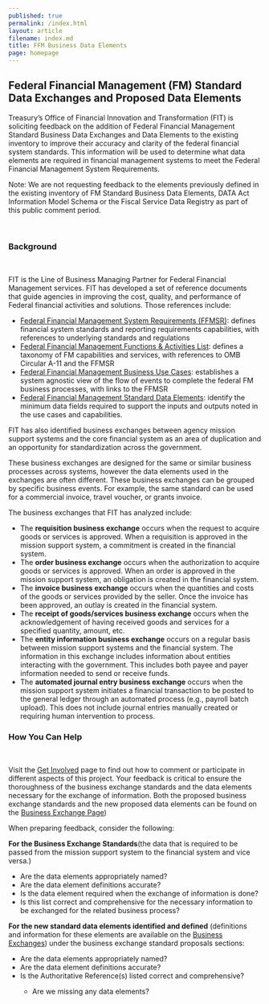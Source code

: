 ```yaml
---
published: true
permalink: /index.html
layout: article
filename: index.md
title: FFM Business Data Elements
page: homepage
---
```

<div class="row">
    <div class="col-md-8">
        <h2 class="mt-0">Federal Financial Management (FM) Standard Data Exchanges and Proposed Data Elements</h2>
        <p>
            Treasury’s Office of Financial Innovation and Transformation (FIT) is soliciting feedback on the addition of Federal Financial Management Standard Business Data Exchanges and Data Elements to the existing inventory to improve their accuracy and clarity of the federal financial system standards. This information will be used to determine what data elements are required in financial management systems to meet the Federal Financial Management System Requirements.
        </p>
     <p>
            Note: We are not requesting feedback to the elements previously defined in the existing inventory of FM Standard Business Data Elements, DATA Act Information Model Schema or the Fiscal Service Data Registry as part of this public comment period.
        </p>
        <p><h3 class="mt-0">Background</h3></p>
         <p>
            FIT is the Line of Business Managing Partner for Federal Financial Management services. FIT has developed a
            set of reference documents that guide agencies in improving the cost, quality, and performance of
            Federal financial activities and solutions. Those references include:
        </p>
        <ul>
            <li>
                <a href="https://tfm.fiscal.treasury.gov/v1/p6/c950.html" target="_blank">Federal Financial Management
                    System Requirements (FFMSR)</a>: defines financial system standards and reporting requirements
                capabilities, with references to underlying standards and regulations
            </li>
            <li>
                <a href="https://www.fiscal.treasury.gov/fsservices/gov/fit/FMFunctionsandActivities.pdf"
                   target="_blank" download>Federal Financial Management Functions & Activities List</a>: defines a
                taxonomy of FM capabilities and services, with references to OMB Circular A-11 and the FFMSR
            </li>
            <li>
                <a href="https://www.fiscal.treasury.gov/fsservices/gov/fit/fit_usecase.htm" target="_blank">Federal
                    Financial Management Business Use Cases</a>: establishes a system agnostic view of the flow of
                events
                to complete the federal FM business processes, with links to the FFMSR
            </li>
        <li>
                <a href="https://fiscal.treasury.gov/files/fit/ffm-standard-data-elements.xlsx" target="_blank">Federal
                    Financial Management Standard Data Elements</a>: identify the minimum data fields required to support the inputs and outputs noted in the use cases and                           capabilities.
            </li>
            </ul>
        <p>
        FIT has also identified business exchanges between agency mission support systems and the core financial system as an area of duplication and an opportunity for standardization across the government. 
        </p>
         <p>
           These business exchanges are designed for the same or similar business processes across systems, however the data elements used in the exchanges are often different. These business exchanges can be grouped by specific business events.  For example, the same standard can be used for a commercial invoice, travel voucher, or grants invoice. 
        </p>
     <p>
          The business exchanges that FIT has analyzed include:
        </p>
         <ul>
            <li>
                <a> The <strong>requisition business exchange</strong> occurs when the request to acquire goods or services is approved.  When a requisition is approved in the mission support system, a commitment is created in the financial system. 
            </li>
             <li>
                <a> The <strong>order business exchange</strong> occurs when the authorization to acquire goods or services is approved. When an order is approved in the mission support system, an obligation is created in the financial system.  
            </li>
          <li>
                <a> The <strong>invoice business exchange</strong> occurs when the quantities and costs of the goods or services provided by the seller.  Once the invoice has been approved, an outlay is created in the financial system.
            </li>
             <li>
                <a> The <strong> receipt of goods/services business exchange</strong> occurs when the acknowledgement of having received goods and services for a specified quantity, amount, etc.
            </li>
             <li>
                <a> The <strong>entity information business exchange</strong> occurs on a regular basis between mission support systems and the financial system.  The information in this exchange includes information about entities interacting with the government.  This includes both payee and payer information needed to send or receive funds.
            </li>
                 <li>
                <a>The <strong>automated journal entry business exchange</strong> occurs when the mission support system initiates a financial transaction to be posted to the general ledger through an automated process (e.g., payroll batch upload). This does not include journal entries manually created or requiring human intervention to process.
            </li>
            </ul>
        <ul>
       </ul>
       <p><h3 class="mt-0">How You Can Help</h3></p>
        <p>Visit the <a href="./get-involved">Get Involved</a> page to find out how to comment or participate in different aspects of this project. Your feedback is critical to ensure the thoroughness of the business exchange standards and the data elements necessary for the exchange of information. Both the proposed business exchange standards and the new proposed data elements can be found on the  <a href="./business-exchanges-standards">Business Exchange Page</a>)
        </p>
        <p>
            When preparing feedback, consider the following:
        </p>
        <p>
            <strong>For the Business Exchange Standards</strong>(the data that is required to be passed from the mission support system to the financial system and vice versa.) 
        </p>
        <ul>
            <li>
                Are the data elements appropriately named?
            </li>
            <li>
                Are the data element definitions accurate?
            </li>
            <li>
                Is the data element required when the exchange of information is done?
            </li>
    <li>
               Is this list correct and comprehensive for the necessary information to be exchanged for the related business process?
            </li>
        </ul>
        <p>  <p>
            <strong>For the new standard data elements identified and defined</strong> (definitions and
            information for these elements are available on the <a href="./business-exchanges-standards">Business Exchanges</a>) under the business exchange standard proposals sections:
        </p>
        <ul>
            <li>
                Are the data elements appropriately named?
            </li>
            <li>
                Are the data element definitions accurate?
            </li>
            <li>
                Is the Authoritative Reference(s) listed correct and comprehensive?
            </li></p>
        <ul>
            <li>Are we missing any data elements?</li>
        </ul>
    
